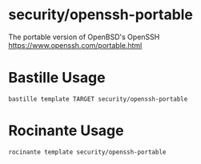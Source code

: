 # security/openssh-portable
The portable version of OpenBSD's OpenSSH
https://www.openssh.com/portable.html

# Bastille Usage
```shell
bastille template TARGET security/openssh-portable
```

# Rocinante Usage
```shell
rocinante template security/openssh-portable
```
